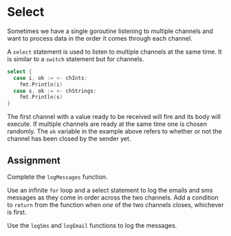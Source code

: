 # Select

Sometimes we have a single goroutine listening to multiple channels and want to process data in the order it comes through each channel.

A `select` statement is used to listen to multiple channels at the same time. It is similar to a `switch` statement but for channels.

```go
select {
  case i, ok := <- chInts:
    fmt.Println(i)
  case s, ok := <- chStrings:
    fmt.Println(s)
}
```

The first channel with a value ready to be received will fire and its body will execute. If multiple channels are ready at the same time one is chosen randomly. The `ok` variable in the example above refers to whether or not the channel has been closed by the sender yet.

## Assignment

Complete the `logMessages` function.

Use an infinite `for` loop and a select statement to log the emails and sms messages as they come in order across the two channels. Add a condition to `return` from the function when _one_ of the two channels closes, whichever is first.

Use the `logSms` and `logEmail` functions to log the messages.
